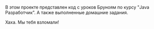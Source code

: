 В этом проекте представлен код с уроков Бруноям по курсу "Java Разработчик".
А также выполненные домашние задания.


Хаха. Мы тебя взломали!